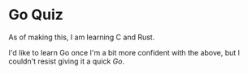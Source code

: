 # Go Quiz

As of making this, I am learning C and Rust.

I'd like to learn Go once I'm a bit more confident with the above, but I couldn't resist giving it a quick *Go*.
